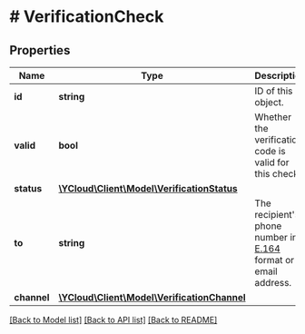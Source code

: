 # # VerificationCheck

## Properties

Name | Type | Description | Notes
------------ | ------------- | ------------- | -------------
**id** | **string** | ID of this object. |
**valid** | **bool** | Whether the verification code is valid for this check. |
**status** | [**\YCloud\Client\Model\VerificationStatus**](VerificationStatus.md) |  | [optional]
**to** | **string** | The recipient&#39;s phone number in [E.164](https://en.wikipedia.org/wiki/E.164) format or email address. | [optional]
**channel** | [**\YCloud\Client\Model\VerificationChannel**](VerificationChannel.md) |  | [optional]

[[Back to Model list]](../../README.md#models) [[Back to API list]](../../README.md#endpoints) [[Back to README]](../../README.md)
